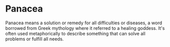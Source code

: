 # Panacea
Panacea means a solution or remedy for all difficulties or diseases, a word borrowed from Greek mythology where it referred to a healing goddess. It's often used metaphorically to describe something that can solve all problems or fulfill all needs.
